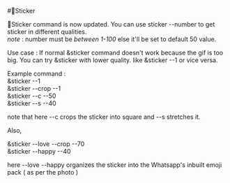 #💫Sticker

💫Sticker command is now updated. You can use
sticker --number to get sticker in different qualities.<br>
*note* : number must be *between 1-100* else it'll be set to default 50 value.<br>

Use case : If normal &sticker command doesn't work because the gif is too big. You can try &sticker with lower quality. like &sticker --1
or vice versa.<br>

Example command :<br>
&sticker --1<br>
&sticker --crop --1<br>
&sticker --c --50<br>
&sticker --s --40<br>

note that here --c crops the sticker into square
and --s stretches it.<br>

Also,

&sticker --love --crop --70<br>
&sticker --happy --40<br>

here --love --happy organizes the sticker into the Whatsapp's inbuilt emoji pack
( as per the photo )
